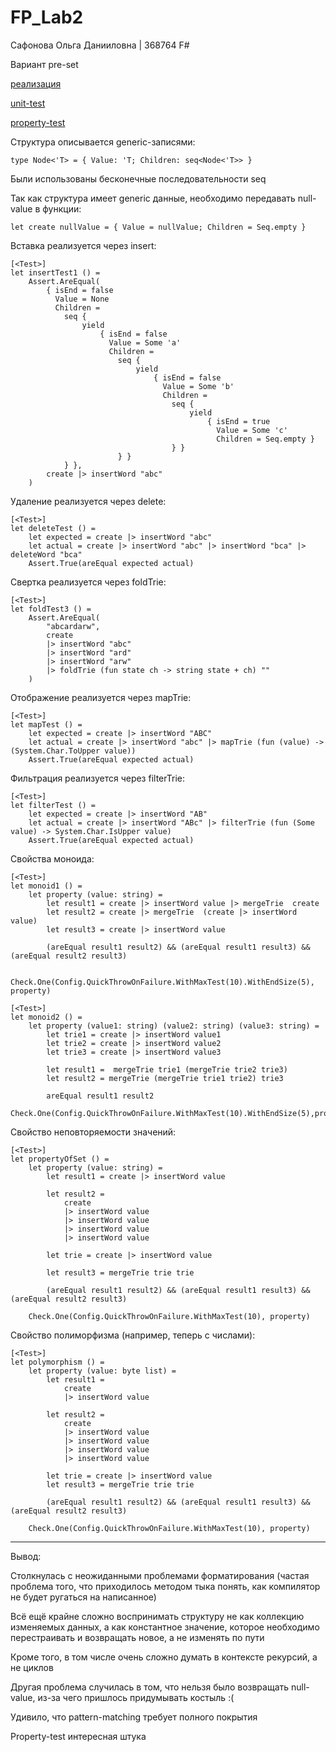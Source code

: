 # FP_Lab2

Сафонова Ольга Данииловна | 368764
F#

Вариант pre-set

[реализация](Trie.fs)

[unit-test](UnitTest1.fs)

[property-test](PropertyTest.fs)

Структура описывается generic-записями:
```
type Node<'T> = { Value: 'T; Children: seq<Node<'T>> }
```

Были использованы бесконечные последовательности seq

Так как структура имеет generic данные, необходимо передавать null-value в функции:
```
let create nullValue = { Value = nullValue; Children = Seq.empty }
```

Вставка реализуется через insert:
```
[<Test>]
let insertTest1 () =
    Assert.AreEqual(
        { isEnd = false
          Value = None
          Children =
            seq {
                yield
                    { isEnd = false
                      Value = Some 'a'
                      Children =
                        seq {
                            yield
                                { isEnd = false
                                  Value = Some 'b'
                                  Children =
                                    seq {
                                        yield
                                            { isEnd = true
                                              Value = Some 'c'
                                              Children = Seq.empty }
                                    } }
                        } }
            } },
        create |> insertWord "abc"
    )
```

Удаление реализуется через delete:
```
[<Test>]
let deleteTest () =
    let expected = create |> insertWord "abc"
    let actual = create |> insertWord "abc" |> insertWord "bca" |> deleteWord "bca"
    Assert.True(areEqual expected actual)
```

Свертка реализуется через foldTrie:
```
[<Test>]
let foldTest3 () =
    Assert.AreEqual(
        "abcardarw",
        create 
        |> insertWord "abc"
        |> insertWord "ard"
        |> insertWord "arw"
        |> foldTrie (fun state ch -> string state + ch) ""
    )
```

Отображение реализуется через mapTrie:
```
[<Test>]
let mapTest () =
    let expected = create |> insertWord "ABC"
    let actual = create |> insertWord "abc" |> mapTrie (fun (value) -> (System.Char.ToUpper value))
    Assert.True(areEqual expected actual)
```

Фильтрация реализуется через filterTrie:
```
[<Test>]
let filterTest () =
    let expected = create |> insertWord "AB"
    let actual = create |> insertWord "ABc" |> filterTrie (fun (Some value) -> System.Char.IsUpper value)
    Assert.True(areEqual expected actual)
```

Свойства моноида:
```
[<Test>]
let monoid1 () =
    let property (value: string) =
        let result1 = create |> insertWord value |> mergeTrie  create
        let result2 = create |> mergeTrie  (create |> insertWord value)
        let result3 = create |> insertWord value

        (areEqual result1 result2) && (areEqual result1 result3) && (areEqual result2 result3)

    Check.One(Config.QuickThrowOnFailure.WithMaxTest(10).WithEndSize(5), property)

[<Test>]
let monoid2 () =
    let property (value1: string) (value2: string) (value3: string) =
        let trie1 = create |> insertWord value1
        let trie2 = create |> insertWord value2
        let trie3 = create |> insertWord value3

        let result1 =  mergeTrie trie1 (mergeTrie trie2 trie3)
        let result2 = mergeTrie (mergeTrie trie1 trie2) trie3

        areEqual result1 result2
    Check.One(Config.QuickThrowOnFailure.WithMaxTest(10).WithEndSize(5),property)
```

Свойство неповторяемости значений:
```
[<Test>]
let propertyOfSet () =
    let property (value: string) =
        let result1 = create |> insertWord value

        let result2 =
            create
            |> insertWord value
            |> insertWord value
            |> insertWord value
            |> insertWord value
        
        let trie = create |> insertWord value

        let result3 = mergeTrie trie trie

        (areEqual result1 result2) && (areEqual result1 result3) && (areEqual result2 result3)

    Check.One(Config.QuickThrowOnFailure.WithMaxTest(10), property)
```

Свойство полиморфизма (например, теперь с числами):
```
[<Test>]
let polymorphism () =
    let property (value: byte list) =
        let result1 =
            create
            |> insertWord value

        let result2 =
            create
            |> insertWord value 
            |> insertWord value
            |> insertWord value 
            |> insertWord value
        
        let trie = create |> insertWord value
        let result3 = mergeTrie trie trie

        (areEqual result1 result2) && (areEqual result1 result3) && (areEqual result2 result3)

    Check.One(Config.QuickThrowOnFailure.WithMaxTest(10), property)
```

---
Вывод:

Столкнулась с неожиданными проблемами форматирования (частая проблема того, что приходилось методом тыка понять, как компилятор не будет ругаться на написанное)

Всё ещё крайне сложно воспринимать структуру не как коллекцию изменяемых данных, а как константное значение, которое необходимо перестраивать и возвращать новое, а не изменять по пути

Кроме того, в том числе очень сложно думать в контексте рекурсий, а не циклов

Другая проблема случилась в том, что нельзя было возвращать null-value, из-за чего пришлось придумывать костыль :(

Удивило, что pattern-matching требует полного покрытия

Property-test интересная штука